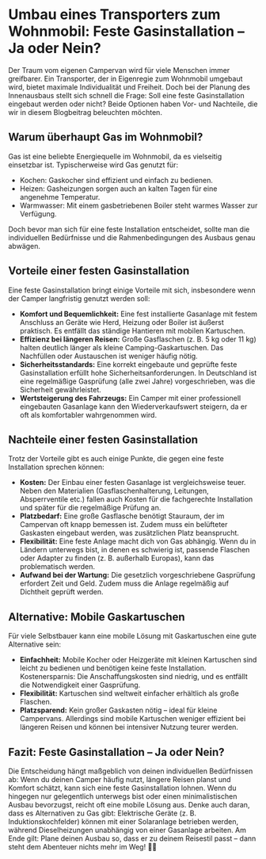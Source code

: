 # Umbau eines Transporters zum Wohnmobil: Feste Gasinstallation – Ja oder Nein?

Der Traum vom eigenen Campervan wird für viele Menschen immer greifbarer. Ein Transporter, der in Eigenregie zum Wohnmobil umgebaut wird, bietet maximale Individualität und Freiheit. Doch bei der Planung des Innenausbaus stellt sich schnell die Frage: Soll eine feste Gasinstallation eingebaut werden oder nicht? Beide Optionen haben Vor- und Nachteile, die wir in diesem Blogbeitrag beleuchten möchten.

## Warum überhaupt Gas im Wohnmobil?

Gas ist eine beliebte Energiequelle im Wohnmobil, da es vielseitig einsetzbar ist. Typischerweise wird Gas genutzt für:

- Kochen: Gaskocher sind effizient und einfach zu bedienen.
- Heizen: Gasheizungen sorgen auch an kalten Tagen für eine angenehme Temperatur.
- Warmwasser: Mit einem gasbetriebenen Boiler steht warmes Wasser zur Verfügung.

Doch bevor man sich für eine feste Installation entscheidet, sollte man die individuellen Bedürfnisse und die Rahmenbedingungen des Ausbaus genau abwägen.

## Vorteile einer festen Gasinstallation

Eine feste Gasinstallation bringt einige Vorteile mit sich, insbesondere wenn der Camper langfristig genutzt werden soll:

- **Komfort und Bequemlichkeit:**
  Eine fest installierte Gasanlage mit festem Anschluss an Geräte wie Herd, Heizung oder Boiler ist äußerst praktisch. Es entfällt das ständige Hantieren mit mobilen Kartuschen.
- **Effizienz bei längeren Reisen:**
  Große Gasflaschen (z. B. 5 kg oder 11 kg) halten deutlich länger als kleine Camping-Gaskartuschen. Das Nachfüllen oder Austauschen ist weniger häufig nötig.
- **Sicherheitsstandards:**
  Eine korrekt eingebaute und geprüfte feste Gasinstallation erfüllt hohe Sicherheitsanforderungen. In Deutschland ist eine regelmäßige Gasprüfung (alle zwei Jahre) vorgeschrieben, was die Sicherheit gewährleistet.
- **Wertsteigerung des Fahrzeugs:**
  Ein Camper mit einer professionell eingebauten Gasanlage kann den Wiederverkaufswert steigern, da er oft als komfortabler wahrgenommen wird.

## Nachteile einer festen Gasinstallation

Trotz der Vorteile gibt es auch einige Punkte, die gegen eine feste Installation sprechen können:

- **Kosten:**
  Der Einbau einer festen Gasanlage ist vergleichsweise teuer. Neben den Materialien (Gasflaschenhalterung, Leitungen, Absperrventile etc.) fallen auch Kosten für die fachgerechte Installation und später für die regelmäßige Prüfung an.
- **Platzbedarf:**
  Eine große Gasflasche benötigt Stauraum, der im Campervan oft knapp bemessen ist. Zudem muss ein belüfteter Gaskasten eingebaut werden, was zusätzlichen Platz beansprucht.
- **Flexibilität:**
  Eine feste Anlage macht dich von Gas abhängig. Wenn du in Ländern unterwegs bist, in denen es schwierig ist, passende Flaschen oder Adapter zu finden (z. B. außerhalb Europas), kann das problematisch werden.
- **Aufwand bei der Wartung:**
  Die gesetzlich vorgeschriebene Gasprüfung erfordert Zeit und Geld. Zudem muss die Anlage regelmäßig auf Dichtheit geprüft werden.

## Alternative: Mobile Gaskartuschen

Für viele Selbstbauer kann eine mobile Lösung mit Gaskartuschen eine gute Alternative sein:

- **Einfachheit:** Mobile Kocher oder Heizgeräte mit kleinen Kartuschen sind leicht zu bedienen und benötigen keine feste Installation.
  Kostenersparnis: Die Anschaffungskosten sind niedrig, und es entfällt die Notwendigkeit einer Gasprüfung.
- **Flexibilität:** Kartuschen sind weltweit einfacher erhältlich als große Flaschen.
- **Platzsparend:** Kein großer Gaskasten nötig – ideal für kleine Campervans.
  Allerdings sind mobile Kartuschen weniger effizient bei längeren Reisen und können bei intensiver Nutzung teurer werden.

## Fazit: Feste Gasinstallation – Ja oder Nein?

Die Entscheidung hängt maßgeblich von deinen individuellen Bedürfnissen ab:
Wenn du deinen Camper häufig nutzt, längere Reisen planst und Komfort schätzt, kann sich eine feste Gasinstallation lohnen.
Wenn du hingegen nur gelegentlich unterwegs bist oder einen minimalistischen Ausbau bevorzugst, reicht oft eine mobile Lösung aus.
Denke auch daran, dass es Alternativen zu Gas gibt: Elektrische Geräte (z. B. Induktionskochfelder) können mit einer Solaranlage betrieben werden, während Dieselheizungen unabhängig von einer Gasanlage arbeiten.
Am Ende gilt: Plane deinen Ausbau so, dass er zu deinem Reisestil passt – dann steht dem Abenteuer nichts mehr im Weg! 🚐✨
